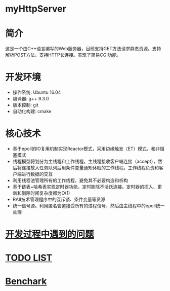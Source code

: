# myHttpServer

# 简介
这是一个由C++语言编写的Web服务器，目前支持GET方法请求静态资源。支持解析POST方法。支持HTTP长连接。实现了简易CGI功能。

# 开发环境

- 操作系统: Ubuntu 16.04
- 编译器: g++ 9.3.0
- 版本控制: git
- 自动化构建: cmake

# 核心技术

- 基于epoll的IO复用机制实现Reactor模式，采用边缘触发（ET）模式，和非阻塞模式
- 线程模型将划分为主线程和工作线程，主线程接收客户端连接（accept），然后将连接放入任务队列后用条件变量通知休眠的工作线程。工作线程负责和客户端进行数据的交互
- 利用线程池管理所有的工作线程，避免其不必要构造和析构
- 基于链表+哈希表实现定时器功能，定时剔除不活跃连接。定时器的插入、更新和删除时间复杂度都为O(1)
- RAII技术管理程序中的互斥锁、条件变量等资源
- 统一信号源。利用匿名管道接受所有的进程信号，然后由主线程中的epoll统一处理

# [开发过程中遇到的问题](开发过程中遇到的问题.md)

# [TODO LIST](TODOList.md)

# [Benchark](benchMark.md)
